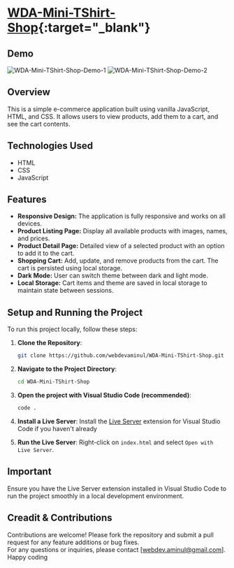 # [WDA-Mini-TShirt-Shop](https://wda-mini-tshirt-shop.vercel.app){:target="_blank"}

## Demo

![WDA-Mini-TShirt-Shop-Demo-1](/assets/demo/demo-img-1.png)
![WDA-Mini-TShirt-Shop-Demo-2](/assets/demo/demo-img-2.png)

## Overview

This is a simple e-commerce application built using vanilla JavaScript, HTML, and CSS. It allows users to view products, add them to a cart, and see the cart contents.

## Technologies Used

- HTML
- CSS
- JavaScript

## Features

- **Responsive Design:** The application is fully responsive and works on all devices.
- **Product Listing Page:** Display all available products with images, names, and prices.
- **Product Detail Page:** Detailed view of a selected product with an option to add it to the cart.
- **Shopping Cart:** Add, update, and remove products from the cart. The cart is persisted using local storage.
- **Dark Mode:** User can switch theme between dark and light mode.
- **Local Storage:** Cart items and theme are saved in local storage to maintain state between sessions.

## Setup and Running the Project

To run this project locally, follow these steps:

1. **Clone the Repository**:

   ```bash
   git clone https://github.com/webdevaminul/WDA-Mini-TShirt-Shop.git
   ```

2. **Navigate to the Project Directory**:

   ```bash
   cd WDA-Mini-TShirt-Shop
   ```

3. **Open the project with Visual Studio Code (recommended)**:

   ```bash
   code .
   ```

4. **Install a Live Server**:
   Install the [Live Server](https://marketplace.visualstudio.com/items?itemName=ritwickdey.LiveServer) extension for Visual Studio Code if you haven't already

5. **Run the Live Server**:
   Right-click on `index.html` and select `Open with Live Server`.

## Important

Ensure you have the Live Server extension installed in Visual Studio Code to run the project smoothly in a local development environment.

## Creadit & Contributions

Contributions are welcome! Please fork the repository and submit a pull request for any feature additions or bug fixes.  
For any questions or inquiries, please contact [webdev.aminul@gmail.com].  
Happy coding
